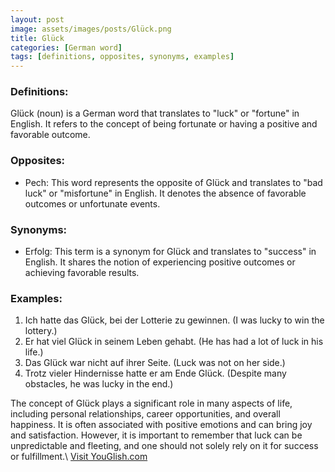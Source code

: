 ```yaml
---
layout: post
image: assets/images/posts/Glück.png
title: Glück
categories: [German word]
tags: [definitions, opposites, synonyms, examples]
---
```


### Definitions:
Glück (noun) is a German word that translates to "luck" or "fortune" in English. It refers to the concept of being fortunate or having a positive and favorable outcome.

### Opposites:
- Pech: This word represents the opposite of Glück and translates to "bad luck" or "misfortune" in English. It denotes the absence of favorable outcomes or unfortunate events.

### Synonyms:
- Erfolg: This term is a synonym for Glück and translates to "success" in English. It shares the notion of experiencing positive outcomes or achieving favorable results.

### Examples:
1. Ich hatte das Glück, bei der Lotterie zu gewinnen. (I was lucky to win the lottery.)
2. Er hat viel Glück in seinem Leben gehabt. (He has had a lot of luck in his life.)
3. Das Glück war nicht auf ihrer Seite. (Luck was not on her side.)
4. Trotz vieler Hindernisse hatte er am Ende Glück. (Despite many obstacles, he was lucky in the end.)

The concept of Glück plays a significant role in many aspects of life, including personal relationships, career opportunities, and overall happiness. It is often associated with positive emotions and can bring joy and satisfaction. However, it is important to remember that luck can be unpredictable and fleeting, and one should not solely rely on it for success or fulfillment.\ <a id="yg-widget-0" class="youglish-widget" data-query="Glück" data-lang="german" data-components="8412" data-auto-start="0" data-bkg-color="theme_light" data-title="How%20to%20pronounce%20Glück%20in%20German"  rel="nofollow" href="https://youglish.com">Visit YouGlish.com</a><script async src="https://youglish.com/public/emb/widget.js" charset="utf-8"></script>